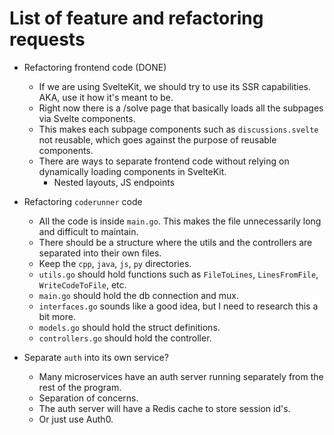 # List of feature and refactoring requests

- Refactoring frontend code (DONE)
  - If we are using SvelteKit, we should try to use its SSR capabilities. AKA, use it how it's meant to be.
  - Right now there is a /solve page that basically loads all the subpages via Svelte components.
  - This makes each subpage components such as `discussions.svelte` not reusable, which goes against the purpose of reusable components.
  - There are ways to separate frontend code without relying on dynamically loading components in SvelteKit.
    - Nested layouts, JS endpoints

- Refactoring `coderunner` code
  - All the code is inside `main.go`. This makes the file unnecessarily long and difficult to maintain.
  - There should be a structure where the utils and the controllers are separated into their own files.
  - Keep the `cpp`, `java`, `js`, `py` directories.
  - `utils.go` should hold functions such as `FileToLines`, `LinesFromFile`, `WriteCodeToFile`, etc.
  - `main.go` should hold the db connection and mux.
  - `interfaces.go` sounds like a good idea, but I need to research this a bit more.
  - `models.go` should hold the struct definitions.
  - `controllers.go` should hold the controller.

- Separate `auth` into its own service?
  - Many microservices have an auth server running separately from the rest of the program.
  - Separation of concerns.
  - The auth server will have a Redis cache to store session id's.
  - Or just use Auth0.